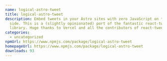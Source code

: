 ```yaml
---
name: logical-astro-tweet
title: logical-astro-tweet
description: Embed tweets in your Astro sites with zero JavaScript on the client
  side. This is a (slightly opinionated) port of the fantastic react-tweet
  library. Huge thanks to Vercel and all the contributors of react-tweet.
categories:
  - uncategorized
npmUrl: https://www.npmjs.com/package/logical-astro-tweet
homepageUrl: https://www.npmjs.com/package/logical-astro-tweet
downloads: 93
---
```

